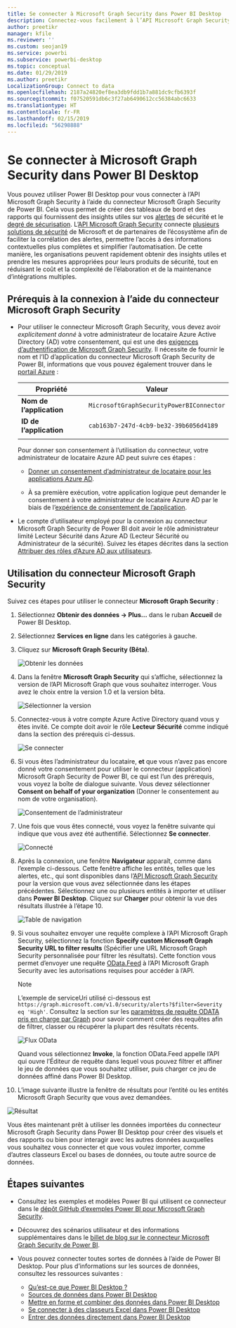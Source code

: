 ```yaml
---
title: Se connecter à Microsoft Graph Security dans Power BI Desktop
description: Connectez-vous facilement à l’API Microsoft Graph Security dans Power BI Desktop
author: preetikr
manager: kfile
ms.reviewer: ''
ms.custom: seojan19
ms.service: powerbi
ms.subservice: powerbi-desktop
ms.topic: conceptual
ms.date: 01/29/2019
ms.author: preetikr
LocalizationGroup: Connect to data
ms.openlocfilehash: 2187a24820ef8ea3db9fdd1b7a881dc9cfb6393f
ms.sourcegitcommit: f07520591db6c3f27ab6490612cc56384abc6633
ms.translationtype: HT
ms.contentlocale: fr-FR
ms.lasthandoff: 02/15/2019
ms.locfileid: "56298888"
---
```

# <a name="connect-to-microsoft-graph-security-in-power-bi-desktop"></a>Se connecter à Microsoft Graph Security dans Power BI Desktop

Vous pouvez utiliser Power BI Desktop pour vous connecter à l’API Microsoft Graph Security à l’aide du connecteur Microsoft Graph Security de Power BI. Cela vous permet de créer des tableaux de bord et des rapports qui fournissent des insights utiles sur vos [alertes](https://docs.microsoft.com/graph/api/resources/alert?view=graph-rest-1.0) de sécurité et le [degré de sécurisation](https://docs.microsoft.com/graph/api/resources/securescores?view=graph-rest-beta). L’[API Microsoft Graph Security](https://aka.ms/graphsecuritydocs) connecte [plusieurs solutions de sécurité](https://aka.ms/graphsecurityalerts) de Microsoft et de partenaires de l’écosystème afin de faciliter la corrélation des alertes, permettre l’accès à des informations contextuelles plus complètes et simplifier l’automatisation. De cette manière, les organisations peuvent rapidement obtenir des insights utiles et prendre les mesures appropriées pour leurs produits de sécurité, tout en réduisant le coût et la complexité de l’élaboration et de la maintenance d’intégrations multiples.

## <a name="prerequisites-to-connect-with-the-microsoft-graph-security-connector"></a>Prérequis à la connexion à l’aide du connecteur Microsoft Graph Security

* Pour utiliser le connecteur Microsoft Graph Security, vous devez avoir *explicitement donné* à votre administrateur de locataire Azure Active Directory (AD) votre consentement, qui est une des [exigences d’authentification de Microsoft Graph Security](https://aka.ms/graphsecurityauth). Il nécessite de fournir le nom et l’ID d’application du connecteur Microsoft Graph Security de Power BI, informations que vous pouvez également trouver dans le [portail Azure](https://portal.azure.com) :

   | Propriété | Valeur |
   |----------|-------|
   | **Nom de l’application** | `MicrosoftGraphSecurityPowerBIConnector` |
   | **ID de l’application** | `cab163b7-247d-4cb9-be32-39b6056d4189` |
   |||

   Pour donner son consentement à l’utilisation du connecteur, votre administrateur de locataire Azure AD peut suivre ces étapes :

   * [Donner un consentement d’administrateur de locataire pour les applications Azure AD](https://docs.microsoft.com/azure/active-directory/develop/v2-permissions-and-consent).

   * À sa première exécution, votre application logique peut demander le consentement à votre administrateur de locataire Azure AD par le biais de l’[expérience de consentement de l’application](https://docs.microsoft.com/azure/active-directory/develop/application-consent-experience).
   
* Le compte d’utilisateur employé pour la connexion au connecteur Microsoft Graph Security de Power BI doit avoir le rôle administrateur limité Lecteur Sécurité dans Azure AD (Lecteur Sécurité ou Administrateur de la sécurité). Suivez les étapes décrites dans la section [Attribuer des rôles d’Azure AD aux utilisateurs](https://docs.microsoft.com/graph/security-authorization#assign-azure-ad-roles-to-users). 

## <a name="using-the-microsoft-graph-security-connector"></a>Utilisation du connecteur Microsoft Graph Security

Suivez ces étapes pour utiliser le connecteur **Microsoft Graph Security** :

1. Sélectionnez **Obtenir des données -> Plus…** dans le ruban **Accueil** de Power BI Desktop.
2. Sélectionnez **Services en ligne** dans les catégories à gauche.
3. Cliquez sur **Microsoft Graph Security (Bêta)**.

    ![Obtenir les données](media/desktop-connect-graph-security/GetData.PNG)
    
4. Dans la fenêtre **Microsoft Graph Security** qui s’affiche, sélectionnez la version de l’API Microsoft Graph que vous souhaitez interroger. Vous avez le choix entre la version 1.0 et la version bêta.

    ![Sélectionner la version](media/desktop-connect-graph-security/selectVersion.PNG)
    
5. Connectez-vous à votre compte Azure Active Directory quand vous y êtes invité. Ce compte doit avoir le rôle **Lecteur Sécurité** comme indiqué dans la section des prérequis ci-dessus.

    ![Se connecter](media/desktop-connect-graph-security/SignIn.PNG)
    
6. Si vous êtes l’administrateur du locataire, **et** que vous n’avez pas encore donné votre consentement pour utiliser le connecteur (application) Microsoft Graph Security de Power BI, ce qui est l’un des prérequis, vous voyez la boîte de dialogue suivante. Vous devez sélectionner **Consent on behalf of your organization** (Donner le consentement au nom de votre organisation).

    ![Consentement de l’administrateur](media/desktop-connect-graph-security/AdminConsent.PNG)
    
7. Une fois que vous êtes connecté, vous voyez la fenêtre suivante qui indique que vous avez été authentifié. Sélectionnez **Se connecter**.

    ![Connecté](media/desktop-connect-graph-security/SignedIn.PNG)
    
8. Après la connexion, une fenêtre **Navigateur** apparaît, comme dans l’exemple ci-dessous. Cette fenêtre affiche les entités, telles que les alertes, etc., qui sont disponibles dans l’[API Microsoft Graph Security](https://aka.ms/graphsecuritydocs) pour la version que vous avez sélectionnée dans les étapes précédentes. Sélectionnez une ou plusieurs entités à importer et utiliser dans **Power BI Desktop**. Cliquez sur **Charger** pour obtenir la vue des résultats illustrée à l’étape 10.

   ![Table de navigation](media/desktop-connect-graph-security/NavTable.PNG)
    
9. Si vous souhaitez envoyer une requête complexe à l’API Microsoft Graph Security, sélectionnez la fonction **Specify custom Microsoft Graph Security URL to filter results** (Spécifier une URL Microsoft Graph Security personnalisée pour filtrer les résultats). Cette fonction vous permet d’envoyer une requête [OData.Feed](https://docs.microsoft.com/power-bi/desktop-connect-odata) à l’API Microsoft Graph Security avec les autorisations requises pour accéder à l’API.

   > [!NOTE]
   > L’exemple de serviceUri utilisé ci-dessous est `https://graph.microsoft.com/v1.0/security/alerts?$filter=Severity eq 'High'`. Consultez la section sur les [paramètres de requête ODATA pris en charge par Graph](https://docs.microsoft.com/graph/query-parameters) pour savoir comment créer des requêtes afin de filtrer, classer ou récupérer la plupart des résultats récents.

   ![Flux OData](media/desktop-connect-graph-security/ODataFeed.PNG)
    
   Quand vous sélectionnez **Invoke**, la fonction OData.Feed appelle l’API qui ouvre l’Éditeur de requête dans lequel vous pouvez filtrer et affiner le jeu de données que vous souhaitez utiliser, puis charger ce jeu de données affiné dans Power BI Desktop.

10. L’image suivante illustre la fenêtre de résultats pour l’entité ou les entités Microsoft Graph Security que vous avez demandées.

   ![Résultat](media/desktop-connect-graph-security/Result.PNG)
    

Vous êtes maintenant prêt à utiliser les données importées du connecteur Microsoft Graph Security dans Power BI Desktop pour créer des visuels et des rapports ou bien pour interagir avec les autres données auxquelles vous souhaitez vous connecter et que vous voulez importer, comme d’autres classeurs Excel ou bases de données, ou toute autre source de données.

## <a name="next-steps"></a>Étapes suivantes
* Consultez les exemples et modèles Power BI qui utilisent ce connecteur dans le [dépôt GitHub d’exemples Power BI pour Microsoft Graph Security](https://aka.ms/graphsecuritypowerbiconnectorsamples).

* Découvrez des scénarios utilisateur et des informations supplémentaires dans le [billet de blog sur le connecteur Microsoft Graph Security de Power BI](https://aka.ms/graphsecuritypowerbiconnectorblogpost).

* Vous pouvez connecter toutes sortes de données à l’aide de Power BI Desktop. Pour plus d’informations sur les sources de données, consultez les ressources suivantes :

    * [Qu’est-ce que Power BI Desktop ?](desktop-what-is-desktop.md)
    * [Sources de données dans Power BI Desktop](desktop-data-sources.md)
    * [Mettre en forme et combiner des données dans Power BI Desktop](desktop-shape-and-combine-data.md)
    * [Se connecter à des classeurs Excel dans Power BI Desktop](desktop-connect-excel.md)
    * [Entrer des données directement dans Power BI Desktop](desktop-enter-data-directly-into-desktop.md)
